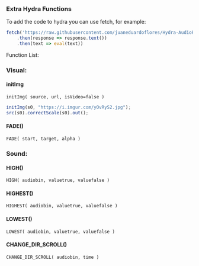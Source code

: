 ### Extra Hydra Functions

To add the code to hydra you can use fetch, for example:

```javascript
fetch('https://raw.githubusercontent.com/juaneduardoflores/Hydra-AudioReactive-Functions/master/ExtraHydraFunctions.js')
    .then(response => response.text())
    .then(text => eval(text))
```

Function List:

### Visual:
#### initImg
`initImg( source, url, isVideo=false )`
```javascript
initImg(s0, "https://i.imgur.com/yOvRyS2.jpg");
src(s0).correctScale(s0).out();
```

#### FADE()
`FADE( start, target, alpha )`

### Sound:
#### HIGH()
`HIGH( audiobin, valuetrue, valuefalse )`

#### HIGHEST()
`HIGHEST( audiobin, valuetrue, valuefalse )`

#### LOWEST()
`LOWEST( audiobin, valuetrue, valuefalse )`

#### CHANGE_DIR_SCROLL()
`CHANGE_DIR_SCROLL( audiobin, time )`
